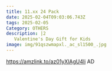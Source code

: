 ```yaml
---
title: 11.xx 24 Pack
date: 2025-02-04T09:03:06.743Z
tags: 2025-02-05
Category: OTHERS
description: |2
   Valentine's Day Gift for Kids
image: img/91qszwmapxl._ac_sl1500_.jpg
---
```

https://amzlink.to/az01yXlAgU4li
AD